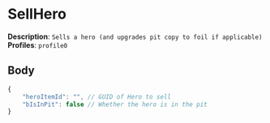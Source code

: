 # SellHero

**Description**: `Sells a hero (and upgrades pit copy to foil if applicable)` \
**Profiles**: `profile0`

## Body

```js
{
    "heroItemId": "", // GUID of Hero to sell
    "bIsInPit": false // Whether the hero is in the pit
}
```
